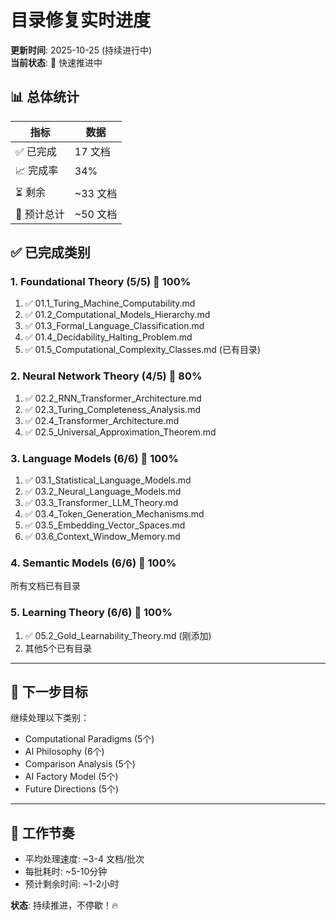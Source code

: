 # 目录修复实时进度

**更新时间**: 2025-10-25 (持续进行中)  
**当前状态**: 🚀 快速推进中

## 📊 总体统计

| 指标 | 数据 |
|------|------|
| ✅ 已完成 | 17 文档 |
| 📈 完成率 | 34% |
| ⏳ 剩余 | ~33 文档 |
| 🎯 预计总计 | ~50 文档 |

## ✅ 已完成类别

### 1. Foundational Theory (5/5) 🎊 100%
1. ✅ 01.1_Turing_Machine_Computability.md
2. ✅ 01.2_Computational_Models_Hierarchy.md
3. ✅ 01.3_Formal_Language_Classification.md
4. ✅ 01.4_Decidability_Halting_Problem.md
5. ✅ 01.5_Computational_Complexity_Classes.md (已有目录)

### 2. Neural Network Theory (4/5) 🎊 80%
1. ✅ 02.2_RNN_Transformer_Architecture.md
2. ✅ 02.3_Turing_Completeness_Analysis.md
3. ✅ 02.4_Transformer_Architecture.md
4. ✅ 02.5_Universal_Approximation_Theorem.md

### 3. Language Models (6/6) 🎊 100%
1. ✅ 03.1_Statistical_Language_Models.md
2. ✅ 03.2_Neural_Language_Models.md
3. ✅ 03.3_Transformer_LLM_Theory.md
4. ✅ 03.4_Token_Generation_Mechanisms.md
5. ✅ 03.5_Embedding_Vector_Spaces.md
6. ✅ 03.6_Context_Window_Memory.md

### 4. Semantic Models (6/6) 🎊 100%
所有文档已有目录

### 5. Learning Theory (6/6) 🎊 100%
1. ✅ 05.2_Gold_Learnability_Theory.md (刚添加)
2. 其他5个已有目录

---

## 🎯 下一步目标

继续处理以下类别：
- Computational Paradigms (5个)
- AI Philosophy (6个)
- Comparison Analysis (5个)
- AI Factory Model (5个)
- Future Directions (5个)

---

## 💪 工作节奏

- 平均处理速度: ~3-4 文档/批次
- 每批耗时: ~5-10分钟
- 预计剩余时间: ~1-2小时

**状态**: 持续推进，不停歇！🔥

